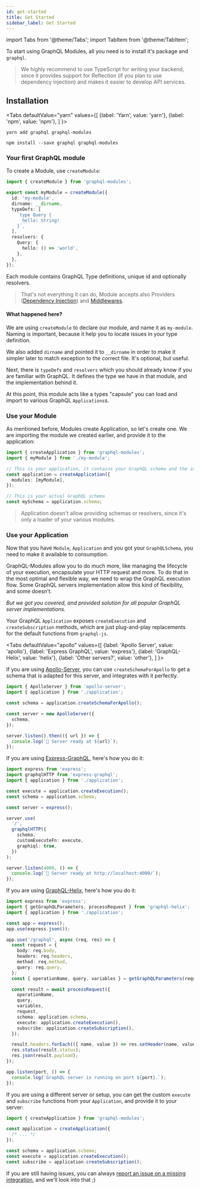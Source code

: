 ```yaml
---
id: get-started
title: Get Started
sidebar_label: Get Started
---
```


import Tabs from '@theme/Tabs';
import TabItem from '@theme/TabItem';

To start using GraphQL Modules, all you need is to install it's package and `graphql`.

> We highly recommend to use TypeScript for writing your backend, since it provides support for Reflection (if you plan to use dependency injection) and makes it easier to develop API services.

## Installation

<Tabs
defaultValue="yarn"
values={[
{label: 'Yarn', value: 'yarn'},
{label: 'npm', value: 'npm'},
]
}>
<TabItem value="yarn">

    yarn add graphql graphql-modules

</TabItem>

<TabItem value="npm">

    npm install --save graphql graphql-modules

</TabItem>
</Tabs>

### Your first GraphQL module

To create a Module, use `createModule`:

```typescript
import { createModule } from 'graphql-modules';

export const myModule = createModule({
  id: 'my-module',
  dirname: __dirname,
  typeDefs: [
    `type Query {
      hello: String!
    }`,
  ],
  resolvers: {
    Query: {
      hello: () => 'world',
    },
  },
});
```

Each module contains GraphQL Type definitions, unique id and optionally resolvers.

> That's not everything it can do, Module accepts also Providers ([Dependency Injection](./di/introduction)) and [Middlewares](./advanced/middlewares).

#### What happened here?

We are using `createModule` to declare our module, and name it as `my-module`. Naming is important, because it help you to locate issues in your type definition.

We also added `dirname` and pointed it to `__dirname` in order to make it simpler later to match exception to the correct file. It's optional, but useful.

Next, there is `typeDefs` and `resolvers` which you should already know if you are familiar with GraphQL. It defines the type we have in that module, and the implementation behind it.

At this point, this module acts like a types "capsule" you can load and import to various GraphQL `Applications`s.

### Use your Module

As mentioned before, Modules create Application, so let's create one. We are importing the module we created earlier, and provide it to the application:

```typescript
import { createApplication } from 'graphql-modules';
import { myModule } from './my-module';

// This is your application, it contains your GraphQL schema and the implementation of it.
const application = createApplication({
  modules: [myModule],
});

// This is your actual GraphQL schema
const mySchema = application.schema;
```

> Application doesn't allow providing schemas or resolvers, since it's only a loader of your various modules.

### Use your Application

Now that you have `Module`, `Application` and you got your `GraphQLSchema`, you need to make it available to consumption.

GraphQL-Modules allow you to do much more, like managing the lifecycle of your execution, encapsulate your HTTP request and more. To do that in the most optimal and flexible way, we need to wrap the GraphQL execution flow. Some GraphQL servers implementation allow this kind of flexibility, and some doesn't.

_But we got you covered, and provided solution for all popular GraphQL server implementations._

Your GraphQL `Application` exposes `createExecution` and `createSubscription` methods, which are just plug-and-play replacements for the default functions from `graphql-js`.

<Tabs
defaultValue="apollo"
values={[
{label: 'Apollo Server', value: 'apollo'},
{label: 'Express GraphQL', value: 'express'},
{label: 'GraphQL-Helix', value: 'helix'},
{label: 'Other servers?', value: 'other'},
]
}>
<TabItem value="apollo">

If you are using [Apollo-Server](https://github.com/apollographql/apollo-server), you can use `createSchemaForApollo` to get a schema that is adapted for this server, and integrates with it perfectly.

```typescript title="/src/server.ts"
import { ApolloServer } from 'apollo-server';
import { application } from './application';

const schema = application.createSchemaForApollo();

const server = new ApolloServer({
  schema,
});

server.listen().then(({ url }) => {
  console.log(`🚀 Server ready at ${url}`);
});
```

</TabItem>
<TabItem value="express">

If you are using [Express-GraphQL](https://github.com/graphql/express-graphql), here's how you do it:

```typescript title="/src/server.ts"
import express from 'express';
import graphqlHTTP from 'express-graphql';
import { application } from './application';

const execute = application.createExecution();
const schema = application.schema;

const server = express();

server.use(
  '/',
  graphqlHTTP({
    schema,
    customExecuteFn: execute,
    graphiql: true,
  })
);

server.listen(4000, () => {
  console.log(`🚀 Server ready at http://localhost:4000/`);
});
```

</TabItem>
<TabItem value="helix">

If you are using [GraphQL-Helix](https://github.com/contrawork/graphql-helix), here's how you do it:

```typescript title="/src/server.ts"
import express from 'express';
import { getGraphQLParameters, processRequest } from 'graphql-helix';
import { application } from './application';

const app = express();
app.use(express.json());

app.use('/graphql', async (req, res) => {
  const request = {
    body: req.body,
    headers: req.headers,
    method: req.method,
    query: req.query,
  };
  const { operationName, query, variables } = getGraphQLParameters(request);

  const result = await processRequest({
    operationName,
    query,
    variables,
    request,
    schema: application.schema,
    execute: application.createExecution(),
    subscribe: application.createSubscription(),
  });

  result.headers.forEach(({ name, value }) => res.setHeader(name, value));
  res.status(result.status);
  res.json(result.payload);
});

app.listen(port, () => {
  console.log(`GraphQL server is running on port ${port}.`);
});
```

</TabItem>
<TabItem value="other">

If you are using a different server or setup, you can get the custom `execute` and `subscribe` functions from your `Application`, and provide it to your server:

```typescript
import { createApplication } from 'graphql-modules';

const application = createApplication({
  /* ... */
});

const schema = application.schema;
const execute = application.createExecution();
const subscribe = application.createSubscription();
```

If you are still having issues, you can always [report an issue on a missing integration](https://github.com/Urigo/graphql-modules/issues/new), and we'll look into that ;)

</TabItem>
</Tabs>
